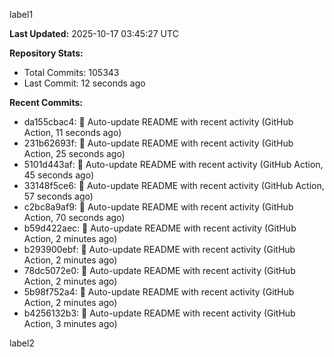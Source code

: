 
label1 
<!-- ACTIVITY_START -->
**Last Updated:** 2025-10-17 03:45:27 UTC

**Repository Stats:**
- Total Commits: 105343
- Last Commit: 12 seconds ago

**Recent Commits:**
- da155cbac4: 🤖 Auto-update README with recent activity (GitHub Action, 11 seconds ago)
- 231b62693f: 🤖 Auto-update README with recent activity (GitHub Action, 25 seconds ago)
- 5101d443af: 🤖 Auto-update README with recent activity (GitHub Action, 45 seconds ago)
- 33148f5ce6: 🤖 Auto-update README with recent activity (GitHub Action, 57 seconds ago)
- c2bc8a9af9: 🤖 Auto-update README with recent activity (GitHub Action, 70 seconds ago)
- b59d422aec: 🤖 Auto-update README with recent activity (GitHub Action, 2 minutes ago)
- b293900ebf: 🤖 Auto-update README with recent activity (GitHub Action, 2 minutes ago)
- 78dc5072e0: 🤖 Auto-update README with recent activity (GitHub Action, 2 minutes ago)
- 5b98f752a4: 🤖 Auto-update README with recent activity (GitHub Action, 2 minutes ago)
- b4256132b3: 🤖 Auto-update README with recent activity (GitHub Action, 3 minutes ago)
<!-- ACTIVITY_END -->

label2
